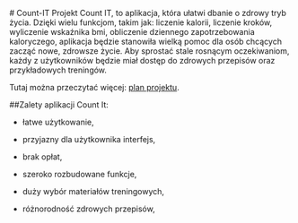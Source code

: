 \# Count-IT
Projekt Count IT, to aplikacja, która ułatwi dbanie o zdrowy tryb życia. Dzięki wielu funkcjom, takim jak: liczenie kalorii, liczenie kroków, wyliczenie wskaźnika bmi, obliczenie dziennego zapotrzebowania kaloryczego, aplikacja będzie stanowiła wielką pomoc dla osób chcących zacząć nowe, zdrowsze życie. Aby sprostać stale rosnącym oczekiwaniom, każdy z użytkowników będzie miał dostęp do zdrowych przepisów oraz przykładowych treningów.






Tutaj można przeczytać więcej: [plan projektu](https://docs.google.com/document/d/1apDjpXmKEzrL-0nE6ZCeOEjP8akZZi5wl0F_ggGkdY8/edit#heading=h.38mtrp5pjges).





##Zalety aplikacji Count It:

   + łatwe użytkowanie,
   + przyjazny dla użytkownika interfejs,
   + brak opłat,

   + szeroko rozbudowane funkcje,
   + duży wybór materiałów treningowych,
   + różnorodność zdrowych przepisów,
